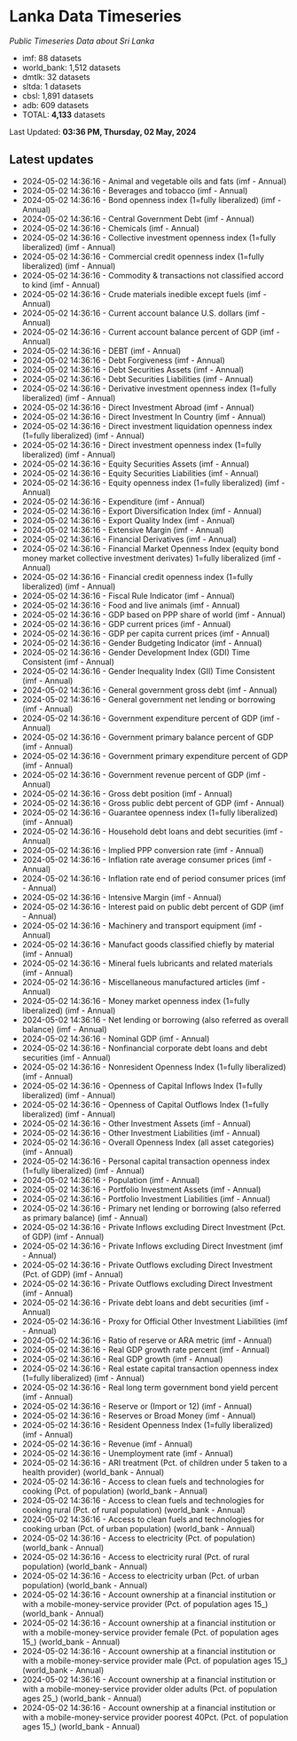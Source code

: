 # Lanka Data Timeseries
*Public Timeseries Data about Sri Lanka*

* imf: 88 datasets
* world_bank: 1,512 datasets
* dmtlk: 32 datasets
* sltda: 1 datasets
* cbsl: 1,891 datasets
* adb: 609 datasets
* TOTAL: **4,133** datasets

Last Updated: **03:36 PM, Thursday, 02 May, 2024**

## Latest updates

* 2024-05-02 14:36:16 - Animal and vegetable oils and fats (imf - Annual)
* 2024-05-02 14:36:16 - Beverages and tobacco (imf - Annual)
* 2024-05-02 14:36:16 - Bond openness index (1=fully liberalized) (imf - Annual)
* 2024-05-02 14:36:16 - Central Government Debt (imf - Annual)
* 2024-05-02 14:36:16 - Chemicals (imf - Annual)
* 2024-05-02 14:36:16 - Collective investment openness index (1=fully liberalized) (imf - Annual)
* 2024-05-02 14:36:16 - Commercial credit openness index (1=fully liberalized) (imf - Annual)
* 2024-05-02 14:36:16 - Commodity & transactions not classified accord to kind (imf - Annual)
* 2024-05-02 14:36:16 - Crude materials inedible except fuels (imf - Annual)
* 2024-05-02 14:36:16 - Current account balance U.S. dollars (imf - Annual)
* 2024-05-02 14:36:16 - Current account balance percent of GDP (imf - Annual)
* 2024-05-02 14:36:16 - DEBT (imf - Annual)
* 2024-05-02 14:36:16 - Debt Forgiveness (imf - Annual)
* 2024-05-02 14:36:16 - Debt Securities Assets (imf - Annual)
* 2024-05-02 14:36:16 - Debt Securities Liabilities (imf - Annual)
* 2024-05-02 14:36:16 - Derivative investment openness index (1=fully liberalized) (imf - Annual)
* 2024-05-02 14:36:16 - Direct Investment Abroad (imf - Annual)
* 2024-05-02 14:36:16 - Direct Investment In Country (imf - Annual)
* 2024-05-02 14:36:16 - Direct investment liquidation openness index (1=fully liberalized) (imf - Annual)
* 2024-05-02 14:36:16 - Direct investment openness index (1=fully liberalized) (imf - Annual)
* 2024-05-02 14:36:16 - Equity Securities Assets (imf - Annual)
* 2024-05-02 14:36:16 - Equity Securities Liabilities (imf - Annual)
* 2024-05-02 14:36:16 - Equity openness index (1=fully liberalized) (imf - Annual)
* 2024-05-02 14:36:16 - Expenditure (imf - Annual)
* 2024-05-02 14:36:16 - Export Diversification Index (imf - Annual)
* 2024-05-02 14:36:16 - Export Quality Index (imf - Annual)
* 2024-05-02 14:36:16 - Extensive Margin (imf - Annual)
* 2024-05-02 14:36:16 - Financial Derivatives (imf - Annual)
* 2024-05-02 14:36:16 - Financial Market Openness Index (equity bond money market collective investment derivates) 1=fully liberalized (imf - Annual)
* 2024-05-02 14:36:16 - Financial credit openness index (1=fully liberalized) (imf - Annual)
* 2024-05-02 14:36:16 - Fiscal Rule Indicator (imf - Annual)
* 2024-05-02 14:36:16 - Food and live animals (imf - Annual)
* 2024-05-02 14:36:16 - GDP based on PPP share of world (imf - Annual)
* 2024-05-02 14:36:16 - GDP current prices (imf - Annual)
* 2024-05-02 14:36:16 - GDP per capita current prices (imf - Annual)
* 2024-05-02 14:36:16 - Gender Budgeting Indicator (imf - Annual)
* 2024-05-02 14:36:16 - Gender Development Index (GDI) Time Consistent (imf - Annual)
* 2024-05-02 14:36:16 - Gender Inequality Index (GII) Time Consistent (imf - Annual)
* 2024-05-02 14:36:16 - General government gross debt (imf - Annual)
* 2024-05-02 14:36:16 - General government net lending or borrowing (imf - Annual)
* 2024-05-02 14:36:16 - Government expenditure percent of GDP (imf - Annual)
* 2024-05-02 14:36:16 - Government primary balance percent of GDP (imf - Annual)
* 2024-05-02 14:36:16 - Government primary expenditure percent of GDP (imf - Annual)
* 2024-05-02 14:36:16 - Government revenue percent of GDP (imf - Annual)
* 2024-05-02 14:36:16 - Gross debt position (imf - Annual)
* 2024-05-02 14:36:16 - Gross public debt percent of GDP (imf - Annual)
* 2024-05-02 14:36:16 - Guarantee openness index (1=fully liberalized) (imf - Annual)
* 2024-05-02 14:36:16 - Household debt loans and debt securities (imf - Annual)
* 2024-05-02 14:36:16 - Implied PPP conversion rate (imf - Annual)
* 2024-05-02 14:36:16 - Inflation rate average consumer prices (imf - Annual)
* 2024-05-02 14:36:16 - Inflation rate end of period consumer prices (imf - Annual)
* 2024-05-02 14:36:16 - Intensive Margin (imf - Annual)
* 2024-05-02 14:36:16 - Interest paid on public debt percent of GDP (imf - Annual)
* 2024-05-02 14:36:16 - Machinery and transport equipment (imf - Annual)
* 2024-05-02 14:36:16 - Manufact goods classified chiefly by material (imf - Annual)
* 2024-05-02 14:36:16 - Mineral fuels lubricants and related materials (imf - Annual)
* 2024-05-02 14:36:16 - Miscellaneous manufactured articles (imf - Annual)
* 2024-05-02 14:36:16 - Money market openness index (1=fully liberalized) (imf - Annual)
* 2024-05-02 14:36:16 - Net lending or borrowing (also referred as overall balance) (imf - Annual)
* 2024-05-02 14:36:16 - Nominal GDP (imf - Annual)
* 2024-05-02 14:36:16 - Nonfinancial corporate debt loans and debt securities (imf - Annual)
* 2024-05-02 14:36:16 - Nonresident Openness Index (1=fully liberalized) (imf - Annual)
* 2024-05-02 14:36:16 - Openness of Capital Inflows Index (1=fully liberalized) (imf - Annual)
* 2024-05-02 14:36:16 - Openness of Capital Outflows Index (1=fully liberalized) (imf - Annual)
* 2024-05-02 14:36:16 - Other Investment Assets (imf - Annual)
* 2024-05-02 14:36:16 - Other Investment Liabilities (imf - Annual)
* 2024-05-02 14:36:16 - Overall Openness Index (all asset categories) (imf - Annual)
* 2024-05-02 14:36:16 - Personal capital transaction openness index (1=fully liberalized) (imf - Annual)
* 2024-05-02 14:36:16 - Population (imf - Annual)
* 2024-05-02 14:36:16 - Portfolio Investment Assets (imf - Annual)
* 2024-05-02 14:36:16 - Portfolio Investment Liabilities (imf - Annual)
* 2024-05-02 14:36:16 - Primary net lending or borrowing (also referred as primary balance) (imf - Annual)
* 2024-05-02 14:36:16 - Private Inflows excluding Direct Investment (Pct. of GDP) (imf - Annual)
* 2024-05-02 14:36:16 - Private Inflows excluding Direct Investment (imf - Annual)
* 2024-05-02 14:36:16 - Private Outflows excluding Direct Investment (Pct. of GDP) (imf - Annual)
* 2024-05-02 14:36:16 - Private Outflows excluding Direct Investment (imf - Annual)
* 2024-05-02 14:36:16 - Private debt loans and debt securities (imf - Annual)
* 2024-05-02 14:36:16 - Proxy for Official Other Investment Liabilities (imf - Annual)
* 2024-05-02 14:36:16 - Ratio of reserve or ARA metric (imf - Annual)
* 2024-05-02 14:36:16 - Real GDP growth rate percent (imf - Annual)
* 2024-05-02 14:36:16 - Real GDP growth (imf - Annual)
* 2024-05-02 14:36:16 - Real estate capital transaction openness index (1=fully liberalized) (imf - Annual)
* 2024-05-02 14:36:16 - Real long term government bond yield percent (imf - Annual)
* 2024-05-02 14:36:16 - Reserve or (Import or 12) (imf - Annual)
* 2024-05-02 14:36:16 - Reserves or Broad Money (imf - Annual)
* 2024-05-02 14:36:16 - Resident Openness Index (1=fully liberalized) (imf - Annual)
* 2024-05-02 14:36:16 - Revenue (imf - Annual)
* 2024-05-02 14:36:16 - Unemployment rate (imf - Annual)
* 2024-05-02 14:36:16 - ARI treatment (Pct. of children under 5 taken to a health provider) (world_bank - Annual)
* 2024-05-02 14:36:16 - Access to clean fuels and technologies for cooking (Pct. of population) (world_bank - Annual)
* 2024-05-02 14:36:16 - Access to clean fuels and technologies for cooking rural (Pct. of rural population) (world_bank - Annual)
* 2024-05-02 14:36:16 - Access to clean fuels and technologies for cooking urban (Pct. of urban population) (world_bank - Annual)
* 2024-05-02 14:36:16 - Access to electricity (Pct. of population) (world_bank - Annual)
* 2024-05-02 14:36:16 - Access to electricity rural (Pct. of rural population) (world_bank - Annual)
* 2024-05-02 14:36:16 - Access to electricity urban (Pct. of urban population) (world_bank - Annual)
* 2024-05-02 14:36:16 - Account ownership at a financial institution or with a mobile-money-service provider (Pct. of population ages 15_) (world_bank - Annual)
* 2024-05-02 14:36:16 - Account ownership at a financial institution or with a mobile-money-service provider female (Pct. of population ages 15_) (world_bank - Annual)
* 2024-05-02 14:36:16 - Account ownership at a financial institution or with a mobile-money-service provider male (Pct. of population ages 15_) (world_bank - Annual)
* 2024-05-02 14:36:16 - Account ownership at a financial institution or with a mobile-money-service provider older adults (Pct. of population ages 25_) (world_bank - Annual)
* 2024-05-02 14:36:16 - Account ownership at a financial institution or with a mobile-money-service provider poorest 40Pct. (Pct. of population ages 15_) (world_bank - Annual)